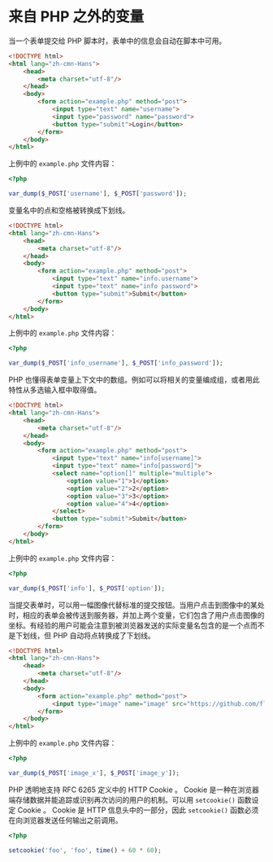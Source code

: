# 来自 PHP 之外的变量

当一个表单提交给 PHP 脚本时，表单中的信息会自动在脚本中可用。

```html
<!DOCTYPE html>
<html lang="zh-cmn-Hans">
    <head>
        <meta charset="utf-8"/>
    </head>
    <body>
        <form action="example.php" method="post">
            <input type="text" name="username">
            <input type="password" name="password">
            <button type="submit">Login</button>
        </form>
    </body>
</html>
```

上例中的 `example.php` 文件内容：

```php
<?php

var_dump($_POST['username'], $_POST['password']);

```

变量名中的点和空格被转换成下划线。

```html
<!DOCTYPE html>
<html lang="zh-cmn-Hans">
    <head>
        <meta charset="utf-8"/>
    </head>
    <body>
        <form action="example.php" method="post">
            <input type="text" name="info.username">
            <input type="text" name="info password">
            <button type="submit">Submit</button>
        </form>
    </body>
</html>
```

上例中的 `example.php` 文件内容：

```php
<?php

var_dump($_POST['info_username'], $_POST['info_password']);

```

PHP 也懂得表单变量上下文中的数组。例如可以将相关的变量编成组，或者用此特性从多选输入框中取得值。

```html
<!DOCTYPE html>
<html lang="zh-cmn-Hans">
    <head>
        <meta charset="utf-8"/>
    </head>
    <body>
        <form action="example.php" method="post">
            <input type="text" name="info[username]">
            <input type="text" name="info[password]">
            <select name="option[]" multiple="multiple">
                <option value="1">1</option>
                <option value="2">2</option>
                <option value="3">3</option>
                <option value="4">4</option>
            </select>
            <button type="submit">Submit</button>
        </form>
    </body>
</html>
```

上例中的 `example.php` 文件内容：

```php
<?php

var_dump($_POST['info'], $_POST['option']);

```

当提交表单时，可以用一幅图像代替标准的提交按钮。当用户点击到图像中的某处时，相应的表单会被传送到服务器，并加上两个变量，它们包含了用户点击图像的坐标。有经验的用户可能会注意到被浏览器发送的实际变量名包含的是一个点而不是下划线，但 PHP 自动将点转换成了下划线。

```html
<!DOCTYPE html>
<html lang="zh-cmn-Hans">
    <head>
        <meta charset="utf-8"/>
    </head>
    <body>
        <form action="example.php" method="post">
            <input type="image" name="image" src="https://github.com/fluidicon.png">
        </form>
    </body>
</html>
```

上例中的 `example.php` 文件内容：

```php
<?php

var_dump($_POST['image_x'], $_POST['image_y']);

```

PHP 透明地支持 RFC 6265 定义中的 HTTP Cookie 。 Cookie 是一种在浏览器端存储数据并能追踪或识别再次访问的用户的机制。可以用 `setcookie()` 函数设定 Cookie 。 Cookie 是 HTTP 信息头中的一部分，因此 `setcookie()` 函数必须在向浏览器发送任何输出之前调用。

```php
<?php

setcookie('foo', 'foo', time() + 60 * 60);

```

